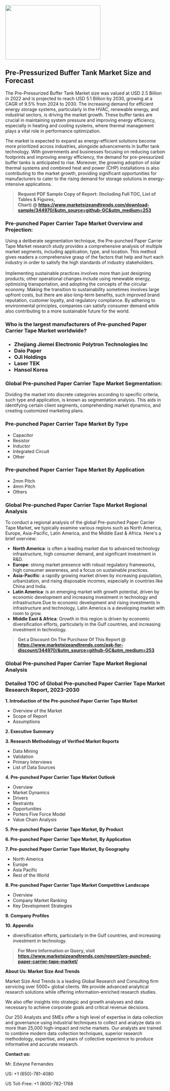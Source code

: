 <p><img class="alignnone size-medium wp-image-20088" src="https://ffe5etoiles.com/wp-content/uploads/2024/12/MST1-300x171.png" alt="" width="300" height="171" /></p><h2>Pre-Pressurized Buffer Tank Market Size and Forecast</h2><p>The Pre-Pressurized Buffer Tank Market size was valued at USD 2.5 Billion in 2022 and is projected to reach USD 5.1 Billion by 2030, growing at a CAGR of 9.5% from 2024 to 2030. The increasing demand for efficient energy storage systems, particularly in the HVAC, renewable energy, and industrial sectors, is driving the market growth. These buffer tanks are crucial in maintaining system pressure and improving energy efficiency, especially in heating and cooling systems, where thermal management plays a vital role in performance optimization.</p><p>The market is expected to expand as energy-efficient solutions become more prioritized across industries, alongside advancements in buffer tank technology. With governments and businesses focusing on reducing carbon footprints and improving energy efficiency, the demand for pre-pressurized buffer tanks is anticipated to rise. Moreover, the growing adoption of solar thermal systems and combined heat and power (CHP) installations is also contributing to the market growth, providing significant opportunities for manufacturers to cater to the rising demand for storage solutions in energy-intensive applications.</p></p><blockquote id="" class=""><strong>Request PDF Sample Copy of Report: (Including Full TOC, List of Tables &amp; Figures, Chart)&nbsp;@&nbsp;<strong><a href="https://www.marketsizeandtrends.com/download-sample/344970/&utm_source=github-GC&utm_medium=253" target="_blank">https://www.marketsizeandtrends.com/download-sample/344970/&utm_source=github-GC&utm_medium=253</a></strong></strong></blockquote><h3 id="" class="">Pre-punched Paper Carrier Tape Market&nbsp;Overview and Projection:</h3><p id="" class="">Using a deliberate segmentation technique, the Pre-punched Paper Carrier Tape Market research study provides a comprehensive analysis of multiple market segments, including application, type, and location. This method gives readers a comprehensive grasp of the factors that help and hurt each industry in order to satisfy the high standards of industry stakeholders. <br /> <br />Implementing sustainable practices involves more than just designing products; other operational changes include using renewable energy, optimizing transportation, and adopting the concepts of the circular economy. Making the transition to sustainability sometimes involves large upfront costs, but there are also long-term benefits, such improved brand reputation, customer loyalty, and regulatory compliance. By adhering to environmental principles, companies can satisfy consumer demand while also contributing to a more sustainable future for the world.</p><h3 id="" class="">Who is the largest manufacturers of&nbsp;Pre-punched Paper Carrier Tape Market worldwide?</h3><h3 class=""><p><ul><li>Zhejiang Jiemei Electronic Polytron Technologies Inc </li><li> Daio Paper </li><li> OJI Holdings </li><li> Laser TEK </li><li> Hansol Korea</li></ul></p></h3><h3 id="" class="">Global&nbsp;Pre-punched Paper Carrier Tape Market Segmentation:</h3><p id="" class="">Dividing the market into discrete categories according to specific criteria, such type and application, is known as segmentation analysis. This aids in identifying certain client segments, comprehending market dynamics, and creating customized marketing plans.</p><h3 id="" class="">Pre-punched Paper Carrier Tape Market&nbsp;By Type</h3><p><p><ul><li>Capacitor</li><li> Resistor</li><li> Inductor</li><li> Integrated Circuit</li><li> Other</p></li></ul></p></p><h3 id="" class="">Pre-punched Paper Carrier Tape Market&nbsp;By Application</h3><p class=""><p><ul><li>2mm Pitch</li><li> 4mm Pitch</li><li> Others</li></ul></p></p><h3 id="" class="">Global Pre-punched Paper Carrier Tape Market Regional Analysis</h3><p id="" class="">To conduct a regional analysis of the global Pre-punched Paper Carrier Tape Market, we typically examine various regions such as North America, Europe, Asia-Pacific, Latin America, and the Middle East &amp; Africa. Here's a brief overview:</p><ul><li><strong>North America</strong>: is often a leading market due to advanced technology infrastructure, high consumer demand, and significant investment in R&amp;D.</li><li><strong>Europe</strong>: strong market presence with robust regulatory frameworks, high consumer awareness, and a focus on sustainable practices.</li><li><strong>Asia-Pacific</strong>: a rapidly growing market driven by increasing population, urbanization, and rising disposable incomes, especially in countries like China and India.</li><li><strong>Latin America</strong>: is an emerging market with growth potential, driven by economic development and increasing investment in technology and infrastructure.Due to economic development and rising investments in infrastructure and technology, Latin America is a developing market with room to grow.</li><li><strong>Middle East &amp; Africa</strong>: Growth in this region is driven by economic diversification efforts, particularly in the Gulf countries, and increasing investment in technology.</li></ul><blockquote id="" class=""><strong>Get a Discount On The Purchase Of This Report @ <strong><a href="https://www.marketsizeandtrends.com/ask-for-discount/344970/&utm_source=github-GC&utm_medium=253" target="_blank">https://www.marketsizeandtrends.com/ask-for-discount/344970/&utm_source=github-GC&utm_medium=253</a></strong></strong></blockquote><h3 id="" class="">Global Pre-punched Paper Carrier Tape Market Regional Analysis</h3><h3 id="" class="">Detailed TOC of Global Pre-punched Paper Carrier Tape Market Research Report, 2023-2030</h3><p id="" class=""><strong>1. Introduction of the Pre-punched Paper Carrier Tape Market</strong></p><ul><li>Overview of the Market</li><li>Scope of Report</li><li>Assumptions</li></ul><p id="" class=""><strong>2. Executive Summary</strong></p><p id="" class=""><strong>3. Research Methodology of Verified Market Reports</strong></p><ul><li>Data Mining</li><li>Validation</li><li>Primary Interviews</li><li>List of Data Sources</li></ul><p id="" class=""><strong>4. Pre-punched Paper Carrier Tape Market Outlook</strong></p><ul><li>Overview</li><li>Market Dynamics</li><li>Drivers</li><li>Restraints</li><li>Opportunities</li><li>Porters Five Force Model</li><li>Value Chain Analysis</li></ul><p id="" class=""><strong>5. Pre-punched Paper Carrier Tape Market, By Product</strong></p><p id="" class=""><strong>6. Pre-punched Paper Carrier Tape Market, By Application</strong></p><p id="" class=""><strong>7. Pre-punched Paper Carrier Tape Market, By Geography</strong></p><ul><li>North America</li><li>Europe</li><li>Asia Pacific</li><li>Rest of the World</li></ul><p id="" class=""><strong>8. Pre-punched Paper Carrier Tape Market Competitive Landscape</strong></p><ul><li>Overview</li><li>Company Market Ranking</li><li>Key Development Strategies</li></ul><p id="" class=""><strong>9. Company Profiles</strong></p><p id="" class=""><strong>10. Appendix</strong></p><ul><li>diversification efforts, particularly in the Gulf countries, and increasing investment in technology.</li></ul><blockquote id="" class=""><strong>For More Information or Query, visit <strong><strong><a href="https://www.marketsizeandtrends.com/report/pre-punched-paper-carrier-tape-market/" target="_blank">https://www.marketsizeandtrends.com/report/pre-punched-paper-carrier-tape-market/</a></strong></strong></strong></blockquote><p id="" class=""><strong>About Us: Market Size And Trends</strong></p><p id="" class="">Market Size And Trends is a leading Global Research and Consulting firm servicing over 5000+ global clients. We provide advanced analytical research solutions while offering information-enriched research studies.</p><p id="" class="">We also offer insights into strategic and growth analyses and data necessary to achieve corporate goals and critical revenue decisions.</p><p id="" class="">Our 250 Analysts and SMEs offer a high level of expertise in data collection and governance using industrial techniques to collect and analyze data on more than 25,000 high-impact and niche markets. Our analysts are trained to combine modern data collection techniques, superior research methodology, expertise, and years of collective experience to produce informative and accurate research.</p><p id="" class=""><strong>Contact us:</strong></p><p id="" class="">Mr. Edwyne Fernandes</p><p id="" class="">US: +1 (650)-781-4080</p><p id="" class="">US Toll-Free: +1 (800)-782-1768</p>
